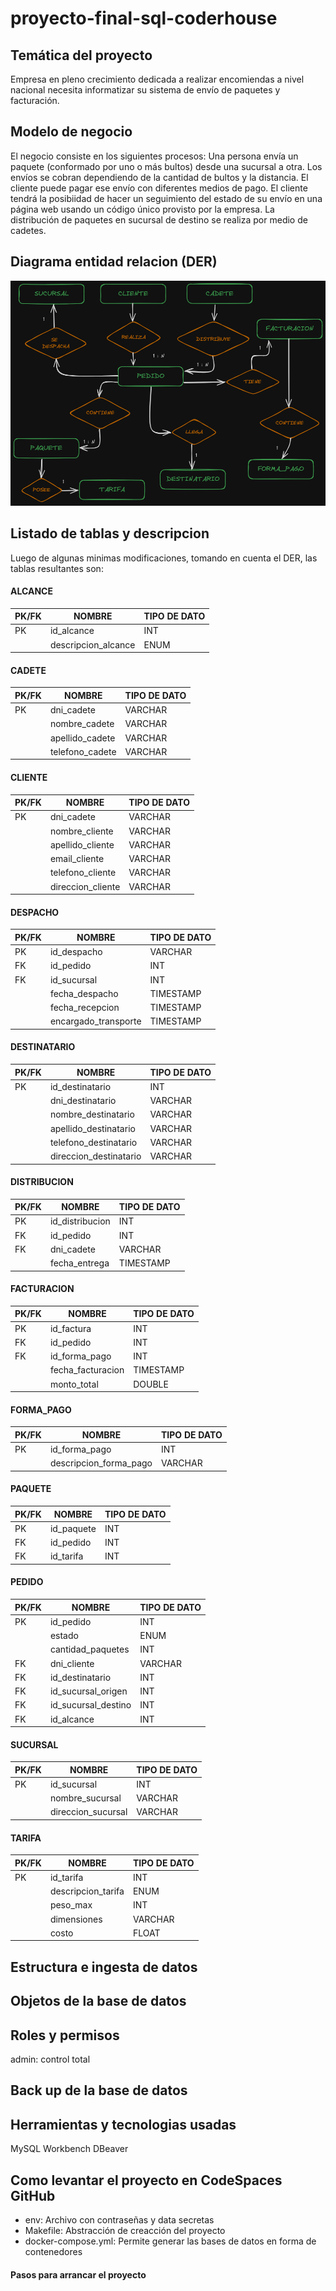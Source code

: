 # proyecto-final-sql-coderhouse

## Temática del proyecto
Empresa en pleno crecimiento dedicada a realizar encomiendas a nivel nacional necesita informatizar su sistema de envío de paquetes y facturación.

## Modelo de negocio
El negocio consiste en los siguientes procesos:
Una persona envía un paquete (conformado por uno o más bultos) desde una sucursal a otra. Los envíos se cobran dependiendo de la cantidad de bultos y la distancia.
El cliente puede pagar ese envío con diferentes medios de pago.
El cliente tendrá la posibiidad de hacer un seguimiento del estado de su envío en una página web usando un código único provisto por la empresa.
La distribución de paquetes en sucursal de destino se realiza por medio de cadetes.

## Diagrama entidad relacion (DER)
![Diagrama de entidad relación](https://github.com/gabrielpacheco1/proyecto-final-sql-coderhouse/blob/main/DER2.png)

## Listado de tablas y descripcion
Luego de algunas minimas modificaciones, tomando en cuenta el DER, las tablas resultantes son:

#### ALCANCE
| PK/FK| NOMBRE | TIPO DE DATO |
|-------|----------|----------|
| PK      | id_alcance  | INT   |
|       | descripcion_alcance   | ENUM  |

#### CADETE
| PK/FK| NOMBRE | TIPO DE DATO |
|-------|----------|----------|
| PK      | dni_cadete  | VARCHAR   |
|       | nombre_cadete   | VARCHAR  |
|       | apellido_cadete   | VARCHAR  |
|       | telefono_cadete   | VARCHAR  |

#### CLIENTE
| PK/FK| NOMBRE | TIPO DE DATO |
|-------|----------|----------|
| PK      | dni_cadete  | VARCHAR   |
|       | nombre_cliente   | VARCHAR  |
|       | apellido_cliente   | VARCHAR  |
|       | email_cliente   | VARCHAR  |
|       | telefono_cliente   | VARCHAR  |
|       | direccion_cliente   | VARCHAR  |

#### DESPACHO
| PK/FK| NOMBRE | TIPO DE DATO |
|-------|----------|----------|
| PK      | id_despacho  | VARCHAR   |
| FK      | id_pedido   | INT  |
| FK      | id_sucursal   | INT  |
|       | fecha_despacho   | TIMESTAMP  |
|       | fecha_recepcion   | TIMESTAMP  |
|       | encargado_transporte   | TIMESTAMP  |

#### DESTINATARIO
| PK/FK| NOMBRE | TIPO DE DATO |
|-------|----------|----------|
| PK      | id_destinatario  | INT   |
|       | dni_destinatario   | VARCHAR  |
|       | nombre_destinatario   | VARCHAR  |
|       | apellido_destinatario  | VARCHAR  |
|       | telefono_destinatario | VARCHAR  |
|       | direccion_destinatario  | VARCHAR  |

#### DISTRIBUCION
| PK/FK| NOMBRE | TIPO DE DATO |
|-------|----------|----------|
| PK  |   id_distribucion| INT|
| FK  | 	id_pedido| INT|
| FK  |	dni_cadete| VARCHAR|
|   |	fecha_entrega| TIMESTAMP|

#### FACTURACION
| PK/FK| NOMBRE | TIPO DE DATO |
|-------|----------|----------|
|PK   |id_factura | INT|
| FK  |id_pedido | INT|
| FK  |id_forma_pago | INT|
|   |fecha_facturacion | TIMESTAMP|
|   |monto_total | DOUBLE|

#### FORMA_PAGO
| PK/FK| NOMBRE | TIPO DE DATO |
|-------|----------|----------|
| PK  |	id_forma_pago | INT|
|   | 	descripcion_forma_pago | VARCHAR|

#### PAQUETE
| PK/FK| NOMBRE | TIPO DE DATO |
|-------|----------|----------|
| PK   |	id_paquete  | INT |
| FK  | 	id_pedido   | INT |
| FK  |	id_tarifa   | INT |

#### PEDIDO
| PK/FK| NOMBRE | TIPO DE DATO |
|-------|----------|----------|
| PK   |	id_pedido | INT |
|   | 	estado | ENUM |
|   |	cantidad_paquetes | INT |
| FK   |	dni_cliente | VARCHAR |
| FK  |    id_destinatario | INT |
| FK  |	id_sucursal_origen | INT |
| FK  |	id_sucursal_destino | INT |
| FK  | 	id_alcance | INT |

#### SUCURSAL
| PK/FK| NOMBRE | TIPO DE DATO |
|-------|----------|----------|
| PK   |	id_sucursal    | INT |
|   | 	nombre_sucursal    | VARCHAR |
|   |	direccion_sucursal | VARCHAR |

#### TARIFA
| PK/FK| NOMBRE | TIPO DE DATO |
|-------|----------|----------|
| PK  |	id_tarifa   | INT |
|   | 	descripcion_tarifa  | ENUM |
|   |	peso_max    | INT |
|   |	dimensiones | VARCHAR |
|   |	costo   | FLOAT |

## Estructura e ingesta de datos

## Objetos de la base de datos

## Roles y permisos
admin: control total


## Back up de la base de datos

## Herramientas y tecnologias usadas
MySQL Workbench
DBeaver

## Como levantar el proyecto en CodeSpaces GitHub
* env: Archivo con contraseñas y data secretas
* Makefile: Abstracción de creacción del proyecto
* docker-compose.yml: Permite generar las bases de datos en forma de contenedores

#### Pasos para arrancar el proyecto

